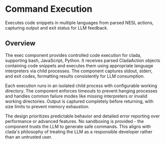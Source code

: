 # Command Execution

Executes code snippets in multiple languages from parsed NESL actions, capturing output and exit status for LLM feedback.

## Overview

The exec component provides controlled code execution for clada, supporting bash, JavaScript, Python. It receives parsed CladaAction objects containing code snippets and executes them using appropriate language interpreters via child processes. The component captures stdout, stderr, and exit codes, formatting results consistently for LLM consumption.

Each execution runs in an isolated child process with configurable working directory. The component enforces timeouts to prevent hanging processes and handles common failure modes like missing interpreters or invalid working directories. Output is captured completely before returning, with size limits to prevent memory exhaustion.

The design prioritizes predictable behavior and detailed error reporting over performance or advanced features. No sandboxing is provided - the component trusts the LLM to generate safe commands. This aligns with clada's philosophy of treating the LLM as a responsible developer rather than an untrusted user.